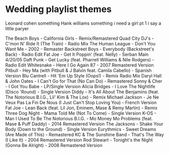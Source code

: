 # Wedding playlist themes

Leonard cohen something
Hank williams something
i need a girl pt 1
i say a little paryer

The Beach Boys - California Girls - Remix/Remastered
Quad City DJ's - C'mon N' Ride It (The Train) - Radio Mix
The Human League - Don't You Want Me - 2002 - Remaster
Backstreet Boys - Everybody (Backstreet's Back) - Radio Edit
Fat Joe - Get It Poppin' (feat. Nelly) - Serban Main 4/20/05
Daft Punk - Get Lucky (feat. Pharrell Williams & Nile Rodgers) - Radio Edit
Whitesnake - Here I Go Again 87 - 2007 Remastered Version
Pitbull - Hey Ma (with Pitbull & J Balvin feat. Camila Cabello) - Spanish Version
Blu Cantrell - Hit 'Em Up Style (Oops!) - Remix Radio Mix
Daryl Hall & John Oates - I Can't Go for That (No Can Do) - Remastered
Sonny & Cher - I Got You Babe - LP/Single Version
Alicia Bridges - I Love The Nightlife (Disco 'Round) - Single Version
Diddy - It's All About The Benjamins (feat. The Notorious B.I.G., Lil' Kim & The Lox) - Remix
Michael Jackson - Je Ne Veux Pas La Fin De Nous (I Just Can't Stop Loving You) - French Version
Fat Joe - Lean Back (feat. Lil Jon, Eminem, Mase & Remy Martin) - Remix
Three Dog Night - Mama Told Me (Not To Come) - Single Version
K-OS - Man I Used To Be
The Notorious B.I.G. - Mo Money Mo Problems (feat. Mase & Puff Daddy) - 2014 Remastered Version
The Jacksons - Shake Your Body (Down to the Ground) - Single Version
Eurythmics - Sweet Dreams (Are Made of This) - Remastered
KC & The Sunshine Band - That's The Way (I Like It) - 2004 Remastered Version
Rod Stewart - Tonight's the Night (Gonna Be Alright) - 2008 Remastered Version
